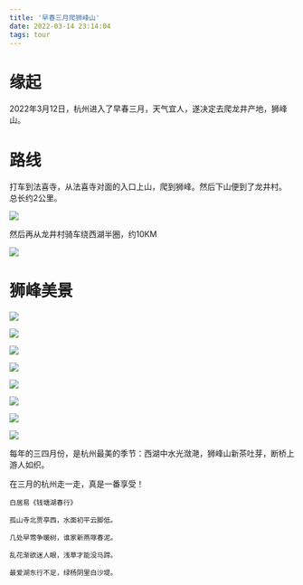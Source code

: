 ```yaml
---
title: '早春三月爬狮峰山'
date: 2022-03-14 23:14:04
tags: tour
---
```


# 缘起

2022年3月12日，杭州进入了早春三月，天气宜人，遂决定去爬龙井产地，狮峰山。 

# 路线

打车到法喜寺，从法喜寺对面的入口上山，爬到狮峰。然后下山便到了龙井村。 总长约2公里。 

![](轨迹.png) 

然后再从龙井村骑车绕西湖半圈，约10KM 

![](bicycle.png) 



# 狮峰美景

![](4564.png) 



![](4562.png) 

![](4591.png) 



![](4618.png) 

![](4636.png) 

![](4713.png) 

![](4749.png) 

![](4740.png) 



每年的三四月份，是杭州最美的季节：西湖中水光潋滟，狮峰山新茶吐芽，断桥上游人如织。

在三月的杭州走一走，真是一番享受！ 



```
白居易《钱塘湖春行》

孤山寺北贾亭西，水面初平云脚低。

几处早莺争暖树，谁家新燕啄春泥。

乱花渐欲迷人眼，浅草才能没马蹄。

最爱湖东行不足，绿杨阴里白沙堤。
```



